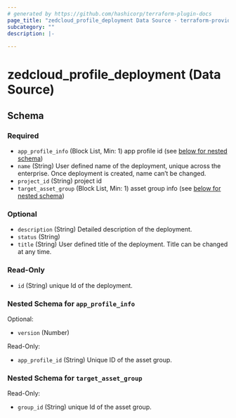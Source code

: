 ```yaml
---
# generated by https://github.com/hashicorp/terraform-plugin-docs
page_title: "zedcloud_profile_deployment Data Source - terraform-provider-zedcloud"
subcategory: ""
description: |-
  
---
```


# zedcloud_profile_deployment (Data Source)





<!-- schema generated by tfplugindocs -->
## Schema

### Required

- `app_profile_info` (Block List, Min: 1) app profile id (see [below for nested schema](#nestedblock--app_profile_info))
- `name` (String) User defined name of the deployment, unique across the enterprise. Once deployment is created, name can’t be changed.
- `project_id` (String) project id
- `target_asset_group` (Block List, Min: 1) asset group info (see [below for nested schema](#nestedblock--target_asset_group))

### Optional

- `description` (String) Detailed description of the deployment.
- `status` (String)
- `title` (String) User defined title of the deployment. Title can be changed at any time.

### Read-Only

- `id` (String) unique Id of the deployment.

<a id="nestedblock--app_profile_info"></a>
### Nested Schema for `app_profile_info`

Optional:

- `version` (Number)

Read-Only:

- `app_profile_id` (String) Unique ID of the asset group.


<a id="nestedblock--target_asset_group"></a>
### Nested Schema for `target_asset_group`

Read-Only:

- `group_id` (String) unique Id of the asset group.

